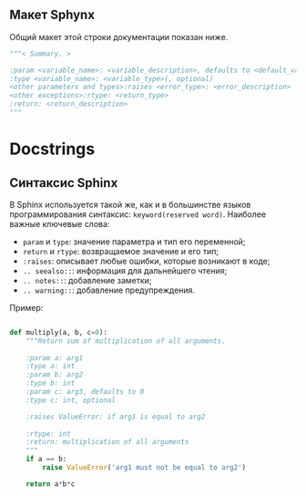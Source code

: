 ## **Макет Sphynx**

Общий макет этой строки документации показан ниже.

```python
"""< Summary. >

:param <variable_name>: <variable_description>, defaults to <default_value>
:type <variable_name>: <variable_type>(, optional)
<other parameters and types>:raises <error_type>: <error_description>
<other exceptions>:rtype: <return_type>
:return: <return_description>
"""
```

# Docstrings  

## **Синтаксис Sphinx**

В Sphinx используется такой же, как и в большинстве языков программирования синтаксис: `keyword(reserved word)`. Наиболее важные ключевые слова:

- `param` и `type`: значение параметра и тип его переменной;
- `return` и `rtype`: возвращаемое значение и его тип;
- `:raises`: описывает любые ошибки, которые возникают в коде;
- `.. seealso::`: информация для дальнейшего чтения;
- `.. notes::`: добавление заметки;
- `.. warning::`: добавление предупреждения.

Пример:

```python

def multiply(a, b, c=0):
    """Return sum of multiplication of all arguments.
 
    :param a: arg1
    :type a: int
    :param b: arg2
    :type b: int
    :param c: arg3, defaults to 0
    :type c: int, optional

    :raises ValueError: if arg1 is equal to arg2
    
    :rtype: int
    :return: multiplication of all arguments 
    """
    if a == b:
        raise ValueError('arg1 must not be equal to arg2')

    return a*b*c
```
